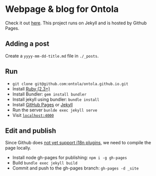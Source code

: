# Webpage & blog for Ontola
Check it out [here](https://ontola.io).
This project runs on Jekyll and is hosted by Github Pages.

## Adding a post

Create a `yyyy-mm-dd-title.md` file in `./_posts`.

## Run
* `git clone git@github.com:ontola/ontola.github.io.git`
* Install [Ruby (2.3+)](https://www.ruby-lang.org/en/documentation/installation/)
* Install Bundler: `gem install bundler`
* Install jekyll using bundler: `bundle install`
* Install [GitHub Pages](https://help.github.com/articles/setting-up-your-github-pages-site-locally-with-jekyll/) or [Jekyll](https://jekyllrb.com/docs/installation/)
* Run the server `bunlde exec jekyll serve`
* Visit [`localhost:4000`](http://localhost:4000)

## Edit and publish
Since Github does [not yet support i18n plugins](https://github.com/github/pages-gem/issues/401), we need to compile the page locally.

* Install node gh-pages for publishing: `npm i -g gh-pages`
* Build `bundle exec jekyll build`
* Commit and push to the gh-pages branch: `gh-pages -d _site`
